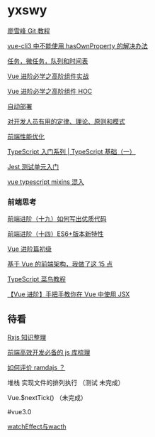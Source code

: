 # yxswy

[廖雪峰 Git 教程](https://www.liaoxuefeng.com/wiki/896043488029600)

[vue-cli3 中不能使用 hasOwnProperty 的解决办法](https://blog.csdn.net/xiao1215fei/article/details/105409145)

[任务，微任务，队列和时间表](https://jakearchibald.com/2015/tasks-microtasks-queues-and-schedules/ '超链接title')

[Vue 进阶必学之高阶组件实战](https://github.com/sl1673495/blogs/issues/41)

[Vue 进阶必学之高阶组件 HOC](https://zhuanlan.zhihu.com/p/126552443)

[自动部署](https://juejin.im/post/6887751398499287054#heading-7)

[对开发人员有用的定律、理论、原则和模式](https://github.com/nusr/hacker-laws-zh#90-9-1-%E6%B3%95%E5%88%99-9091-principle-or-1-rule)

[前端性能优化](https://juejin.im/post/6892994632968306702)

[TypeScript 入门系列 | TypeScript 基础（一）](https://juejin.im/post/6844903929172459534)

[Jest 测试单元入门](https://www.cnblogs.com/SamWeb/p/11454923.html)

[vue typescript mixins 混入](https://www.jianshu.com/p/836385e3d82a)

### 前端思考

[前端进阶（十九）如何写出优质代码](https://blog.csdn.net/u014744118/article/details/89293047)

[前端进阶（十四）ES6+版本新特性](https://blog.csdn.net/u014744118/article/details/89226566)

[Vue 进阶篇初级](https://www.cnblogs.com/zhaopanpan/p/9236538.html)

[基于 Vue 的前端架构，我做了这 15 点](https://juejin.cn/post/6901466994478940168)

[TypeScript 菜鸟教程](https://www.runoob.com/typescript/ts-ambient.html)

[【Vue 进阶】手把手教你在 Vue 中使用 JSX](https://juejin.cn/post/6870480188086419470)

## 待看

[Rxjs 知识整理](https://www.jianshu.com/p/16be96d69143)

[前端高效开发必备的 js 库梳理](https://juejin.cn/post/6898962197335490573)

[如何评价 ramdajs ？](https://www.zhihu.com/question/38604818)

堆栈 实现文件的排列执行 （测试 未完成）

Vue.\$nextTick() （未完成）

#vue3.0

[watchEffect与wacth](https://blog.csdn.net/weixin_45535899/article/details/113338595)

